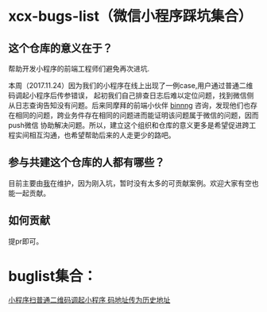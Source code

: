 # xcx-bugs-list（微信小程序踩坑集合）

## 这个仓库的意义在于？
帮助开发小程序的前端工程师们避免再次进坑.

本周（2017.11.24）因为我们的小程序在线上出现了一例case,用户通过普通二维码调起小程序后传参错误，
起初我们自己排查日志后难以定位问题，找到微信侧从日志查询告知没有问题。后来同摩拜的前端小伙伴  [binnng](https://github.com/binnng) 
咨询，发现他们也存在相同的问题，跨业务件存在相同的问题进而能证明该问题属于微信的问题，因而push微信
协助解决问题。所以，建立这个组织和仓库的意义更多是希望促进跨工程实间相互沟通，也希望帮助后来的人走更少的路吧。


## 参与共建这个仓库的人都有哪些？
目前主要由[我](https://github.com/chenyaoswu)在维护，因为刚入坑，暂时没有太多的可贡献案例。欢迎大家有空也能一起贡献。

## 如何贡献
提pr即可。



# buglist集合：

[小程序扫普通二维码调起小程序 码地址传为历史地址](./qrcode-history.md)



